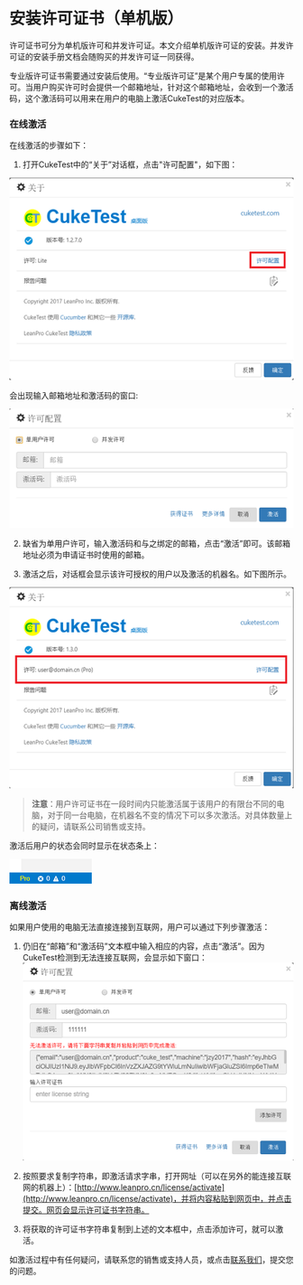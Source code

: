 # 安装许可证书（单机版）

许可证书可分为单机版许可和并发许可证。本文介绍单机版许可证的安装。并发许可证的安装手册文档会随购买的并发许可证一同获得。

专业版许可证书需要通过安装后使用。“专业版许可证”是某个用户专属的使用许可。当用户购买许可时会提供一个邮箱地址，针对这个邮箱地址，会收到一个激活码，这个激活码可以用来在用户的电脑上激活CukeTest的对应版本。

### 在线激活


在线激活的步骤如下：

1. 打开CukeTest中的“关于”对话框，点击"许可配置"，如下图：
    
  ![](assets/license/license_about.png)

  会出现输入邮箱地址和激活码的窗口:
  
  ![](assets/license/license_enter.png)
    
2. 缺省为单用户许可，输入激活码和与之绑定的邮箱，点击“激活”即可。该邮箱地址必须为申请证书时使用的邮箱。
    
3. 激活之后，对话框会显示该许可授权的用户以及激活的机器名。如下图所示。
    
  ![](assets/license/license_installed.png)


> **注意**：用户许可证书在一段时间内只能激活属于该用户的有限台不同的电脑，对于同一台电脑，在机器名不变的情况下可以多次激活。对具体数量上的疑问，请联系公司销售或支持。

激活后用户的状态会同时显示在状态条上：

  ![](assets/license/license_status.png)


### 离线激活

如果用户使用的电脑无法直接连接到互联网，用户可以通过下列步骤激活：

1. 仍旧在“邮箱”和“激活码”文本框中输入相应的内容，点击“激活”。因为CukeTest检测到无法连接互联网，会显示如下窗口：
    ![](assets/license/license_offline.png)

2. 按照要求复制字符串，即激活请求字串，打开网址（可以在另外的能连接互联网的机器上）：[http://www.leanpro.cn/license/activate](http://www.leanpro.cn/license/activate)，并将内容粘贴到网页中，并点击提交。网页会显示许可证书字符串。

3. 将获取的许可证书字符串复制到上述的文本框中，点击添加许可，就可以激活。


如激活过程中有任何疑问，请联系您的销售或支持人员，或点击[联系我们](http://www.leanpro.cn/contactus)，提交您的问题。
